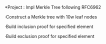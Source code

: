 *Project : lmpl Merkle Tree following RFC6962

  ·Construct a Merkle tree with 10w leaf nodes

  ·Build inclusion proof for specified element

  ·Build exclusion proof for specified element


